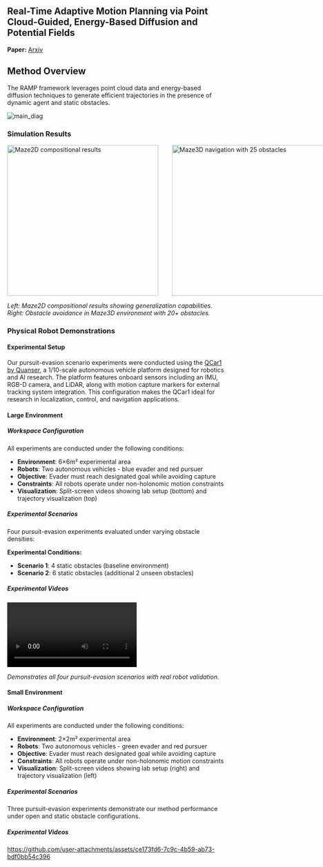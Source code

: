 ## Real-Time Adaptive Motion Planning via Point Cloud-Guided, Energy-Based Diffusion and Potential Fields

**Paper:** [Arxiv](https://arxiv.org/abs/2507.09383v1)

## Method Overview
The RAMP framework leverages point cloud data and energy-based diffusion techniques to generate efficient trajectories in the presence of dynamic agent and static obstacles.

![main_diag](https://github.com/user-attachments/assets/ad1f25e2-40ca-4d0e-ac7e-5d7b37ca8544)

### Simulation Results


<div style="display: flex; align-items: center;">
  <img src="https://github.com/user-attachments/assets/d8121aaa-9153-4585-8ca5-7d65280ffa0f" height="350" width="350" alt="Maze2D compositional results">
  &nbsp;&nbsp;&nbsp;&nbsp;&nbsp;&nbsp;&nbsp;&nbsp;
  <img src="https://github.com/user-attachments/assets/7320c893-1c45-41c0-969c-c7e76c36ea07" height="350" width="400" alt="Maze3D navigation with 25 obstacles">
</div>


*Left: Maze2D compositional results showing generalization capabilities. Right: Obstacle avoidance in Maze3D environment with 20+ obstacles.*

### Physical Robot Demonstrations

#### Experimental Setup

Our pursuit-evasion scenario experiments were conducted using the [QCar1 by Quanser](https://www.quanser.com/products/qcar/), a 1/10-scale autonomous vehicle platform designed for robotics and AI research. The platform features onboard sensors including an IMU, RGB-D camera, and LiDAR, along with motion capture markers for external tracking system integration. This configuration makes the QCar1 ideal for research in localization, control, and navigation applications.

#### Large Environment 

##### Workspace Configuration
All experiments are conducted under the following conditions:
- **Environment**: 6×6m² experimental area
- **Robots**: Two autonomous vehicles - blue evader and red pursuer  
- **Objective**: Evader must reach designated goal while avoiding capture
- **Constraints**: All robots operate under non-holonomic motion constraints
- **Visualization**: Split-screen videos showing lab setup (bottom) and trajectory visualization (top)


##### Experimental Scenarios

Four pursuit-evasion experiments evaluated under varying obstacle densities:

**Experimental Conditions:**
- **Scenario 1**: 4 static obstacles (baseline environment)
- **Scenario 2**: 6 static obstacles (additional 2 unseen obstacles)

##### Experimental Videos

<video src="https://github.com/user-attachments/assets/caa43491-58ce-4817-9da9-8a3b4bb78d5b" controls="controls" style="max-width: 100%;">
</video>

*Demonstrates all four pursuit-evasion scenarios with real robot validation.*

#### Small Environment 

##### Workspace Configuration
All experiments are conducted under the following conditions:
- **Environment**: 2×2m² experimental area
- **Robots**: Two autonomous vehicles - green evader and red pursuer  
- **Objective**: Evader must reach designated goal while avoiding capture
- **Constraints**: All robots operate under non-holonomic motion constraints
- **Visualization**: Split-screen videos showing lab setup (right) and trajectory visualization (left)

##### Experimental Scenarios

Three pursuit-evasion experiments demonstrate our method performance under open and static obstacle configurations.

##### Experimental Videos

https://github.com/user-attachments/assets/ce173fd6-7c9c-4b59-ab73-bdf0bb54c396
